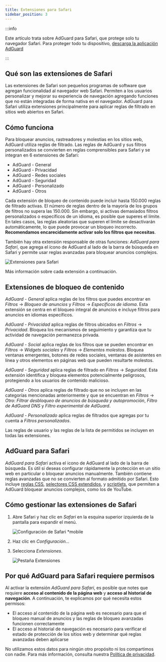 ```yaml
---
title: Extensiones para Safari
sidebar_position: 3
---
```


:::info

Este artículo trata sobre AdGuard para Safari, que protege solo tu navegador Safari. Para proteger todo tu dispositivo, [descarga la aplicación AdGuard](https://agrd.io/download-kb-adblock)

:::

## Qué son las extensiones de Safari

Las extensiones de Safari son pequeños programas de software que agregan funcionalidad al navegador web Safari. Permiten a los usuarios personalizar y mejorar su experiencia de navegación agregando funciones que no están integradas de forma nativa en el navegador. AdGuard para Safari utiliza extensiones principalmente para aplicar reglas de filtrado en sitios web abiertos en Safari.

## Cómo funciona

Para bloquear anuncios, rastreadores y molestias en los sitios web, AdGuard utiliza reglas de filtrado. Las reglas de AdGuard y sus filtros personalizados se convierten en reglas comprensibles para Safari y se integran en 6 extensiones de Safari:

- AdGuard - General
- AdGuard - Privacidad
- AdGuard - Redes sociales
- AdGuard - Seguridad
- AdGuard - Personalizado
- AdGuard - Otros

Cada extensión de bloqueo de contenido puede incluir hasta 150.000 reglas de filtrado activas. El número de reglas dentro de la mayoría de los grupos de filtros no supera las 150.000. Sin embargo, si activas demasiados filtros personalizados o específicos de un idioma, es posible que superes el límite. En tales casos, las reglas aleatorias que superen el límite se desactivarán automáticamente, lo que puede provocar un bloqueo incorrecto. **Recomendamos encarecidamente activar solo los filtros que necesitas**.

También hay otra extensión responsable de otras funciones: *AdGuard para Safari*, que agrega el ícono de AdGuard al lado de la barra de búsqueda en Safari y permite usar reglas avanzadas para bloquear anuncios complejos.

![Extensiones para Safari](https://cdn.adtidy.org/content/kb/ad_blocker/safari/adguard-for-safari-icon1.png)

Más información sobre cada extensión a continuación.

## Extensiones de bloqueo de contenido

*AdGuard - General* aplica reglas de los filtros que puedes encontrar en *Filtros* → *Bloqueo de anuncios* y *Filtros* → *Específicos de idioma*. Esta extensión se centra en el bloqueo integral de anuncios e incluye filtros para anuncios en idiomas específicos.

*AdGuard - Privacidad* aplica reglas de filtros ubicados en *Filtros* → *Privacidad*. Bloquea los mecanismos de seguimiento y garantiza que tu actividad de navegación permanezca privada.

*AdGuard - Social* aplica reglas de los filtros que se pueden encontrar en *Filtros* → *Widgets sociales* y *Filtros* → *Elementos molestos*. Bloquea ventanas emergentes, botones de redes sociales, ventanas de asistentes en línea y otros elementos en páginas web que pueden resultarte molestos.

*AdGuard - Seguridad* aplica reglas de filtrado en *Filtros* → *Seguridad*. Esta extensión identifica y bloquea elementos potencialmente peligrosos, protegiendo a los usuarios de contenido malicioso.

*AdGuard - Otros* aplica reglas de filtrado que no se incluyen en las categorías mencionadas anteriormente y que se encuentran en *Filtros* → *Otro*: *Filtrar desbloqueo de anuncios de búsqueda y autopromoción*, *Filtro de AdGuard DNS* y *Filtro experimental de AdGuard*.

*AdGuard - Personalizado* aplica reglas de filtrados que agregas por tu cuenta a *Filtros personalizados*.

Las reglas de usuario y las reglas de la lista de permitidos se incluyen en todas las extensiones.

## AdGuard para Safari

*AdGuard para Safari* activa el icono de AdGuard al lado de la barra de búsqueda. Es útil si deseas configurar rápidamente la protección en un sitio web en particular o bloquear anuncios manualmente. También contiene reglas avanzadas que no se convierten al formato admitido por Safari. Esto incluye [reglas CSS](/general/ad-filtering/create-own-filters#cosmetic-css-rules), [selectores CSS extendidos](/general/ad-filtering/create-own-filters#extended-css-selectors), y [scriptlets](/general/ad-filtering/create-own-filters#scriptlets), que permiten a AdGuard bloquear anuncios complejos, como los de YouTube.

## Cómo gestionar las extensiones de Safari

1. Abre Safari y haz clic en *Safari* en la esquina superior izquierda de la pantalla para expandir el menú.

    ![Configuración de Safari *mobile](https://cdn.adtidy.org/content/kb/ad_blocker/safari/adguard-for-safari-settings1.png)

1. Haz clic en *Configuración...*

1. Selecciona *Extensiones*.

    ![Pestaña Extensiones](https://cdn.adtidy.org/content/kb/ad_blocker/safari/adguard-for-safari-extensions1.png)

## Por qué AdGuard para Safari requiere permisos

Al activar la extensión *AdGuard para Safari*, es posible que notes que requiere **acceso al contenido de la página web** y **acceso al historial de navegación**. A continuación, te explicamos por qué necesita estos permisos:

- El acceso al contenido de la página web es necesario para que el bloqueo manual de anuncios y las reglas de bloqueo avanzadas funcionen correctamente
- El acceso al historial de navegación es necesario para verificar el estado de protección de los sitios web y determinar qué reglas avanzadas deben aplicarse

No utilizamos estos datos para ningún otro propósito ni los compartimos con nadie. Para más información, consulta nuestra [Política de privacidad](https://adguard.com/privacy.html).
